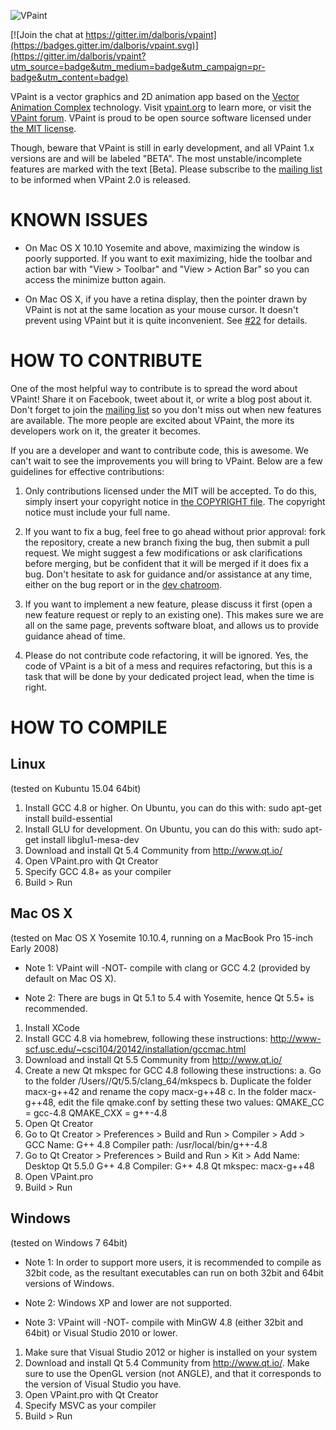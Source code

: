 ![VPaint](https://github.com/dalboris/vpaint/blob/master/src/Gui/images/logobeta.png)

[![Join the chat at https://gitter.im/dalboris/vpaint](https://badges.gitter.im/dalboris/vpaint.svg)](https://gitter.im/dalboris/vpaint?utm_source=badge&utm_medium=badge&utm_campaign=pr-badge&utm_content=badge)

VPaint is a vector graphics and 2D animation app based on the
[Vector Animation Complex](http://www.dalboris.com/research/vac/) 
technology. Visit [vpaint.org](http://vpaint.org) to learn more,
or visit the [VPaint forum](http://www.vpaint.org/forum/). VPaint is proud to 
be open source software licensed under 
[the MIT license](https://github.com/dalboris/vpaint/blob/master/LICENSE.MIT).

Though, beware that VPaint is still in early development, and all VPaint 1.x versions are and will be labeled "BETA". The most unstable/incomplete features are marked with the text [Beta]. Please subscribe to the [mailing list](http://www.vpaint.org/#about) to be informed when VPaint 2.0 is released.


# KNOWN ISSUES

- On Mac OS X 10.10 Yosemite and above, maximizing the window is poorly supported. If you want to exit maximizing, hide the toolbar and action bar with "View > Toolbar" and "View > Action Bar" so you can access the minimize button again.

- On Mac OS X, if you have a retina display, then the pointer drawn by VPaint is not at the same location as your mouse cursor. It doesn't prevent using VPaint but it is quite inconvenient. See [#22](https://github.com/dalboris/vpaint/issues/22) for details.


# HOW TO CONTRIBUTE

One of the most helpful way to contribute is to spread the word about VPaint! Share it on Facebook, tweet about it, or write a blog post about it. Don't forget to join the [mailing list](http://www.vpaint.org/#about) so you don't miss out when new features are available. The more people are excited about VPaint, the more its developers work on it, the greater it becomes.

If you are a developer and want to contribute code, this is awesome. We can't wait to see the improvements you will bring to VPaint. Below are a few guidelines for effective contributions:

1. Only contributions licensed under the MIT will be accepted. To do this, simply insert your copyright notice in [the COPYRIGHT file](https://github.com/dalboris/vpaint/blob/master/COPYRIGHT). The copyright notice must
include your full name.

2. If you want to fix a bug, feel free to go ahead without prior approval: fork the repository, create a new branch fixing the bug, then submit a pull request. We might suggest a few modifications or ask clarifications before merging, but be confident that it will be merged if it does fix a bug. Don't hesitate to ask for guidance and/or assistance at any time, either on the bug report or in the [dev chatroom](https://gitter.im/dalboris/vpaint).

3. If you want to implement a new feature, please discuss it first (open a new feature request or reply to an existing one). This makes sure we are all on the same page, prevents software bloat, and allows us to provide guidance ahead of time.

4. Please do not contribute code refactoring, it will be ignored. Yes, the code of VPaint is a bit of a mess and requires refactoring, but this is a task that will be done by your dedicated project lead, when the time is right.


# HOW TO COMPILE

## Linux

(tested on Kubuntu 15.04 64bit)

1. Install GCC 4.8 or higher. On Ubuntu, you can do this with:
     sudo apt-get install build-essential
2. Install GLU for development. On Ubuntu, you can do this with:
     sudo apt-get install libglu1-mesa-dev
3. Download and install Qt 5.4 Community from http://www.qt.io/
4. Open VPaint.pro with Qt Creator
5. Specify GCC 4.8+ as your compiler
6. Build > Run


## Mac OS X

(tested on Mac OS X Yosemite 10.10.4, running on a MacBook Pro 15-inch Early 2008)

- Note 1: VPaint will -NOT- compile with clang or GCC 4.2 (provided by default on Mac OS X).

- Note 2: There are bugs in Qt 5.1 to 5.4 with Yosemite, hence Qt 5.5+ is recommended.

1. Install XCode
2. Install GCC 4.8 via homebrew, following these instructions:
     http://www-scf.usc.edu/~csci104/20142/installation/gccmac.html
3. Download and install Qt 5.5 Community from http://www.qt.io/
4. Create a new Qt mkspec for GCC 4.8 following these instructions:
    a. Go to the folder /Users/<username>/Qt/5.5/clang_64/mkspecs
    b. Duplicate the folder macx-g++42 and rename the copy macx-g++48
    c. In the folder macx-g++48, edit the file qmake.conf by setting these two values:
        QMAKE_CC  = gcc-4.8
        QMAKE_CXX = g++-4.8
5. Open Qt Creator
6. Go to Qt Creator > Preferences > Build and Run > Compiler > Add > GCC
    Name: G++ 4.8
    Compiler path: /usr/local/bin/g++-4.8
7. Go to Qt Creator > Preferences > Build and Run > Kit > Add
    Name: Desktop Qt 5.5.0 G++ 4.8
    Compiler: G++ 4.8
    Qt mkspec: macx-g++48
8. Open VPaint.pro
9. Build > Run


## Windows

(tested on Windows 7 64bit)

- Note 1: In order to support more users, it is recommended to compile as 32bit code, as
          the resultant executables can run on both 32bit and 64bit versions of Windows.

- Note 2: Windows XP and lower are not supported.

- Note 3: VPaint will -NOT- compile with MinGW 4.8 (either 32bit and 64bit)
        or Visual Studio 2010 or lower.

1. Make sure that Visual Studio 2012 or higher is installed on your system
2. Download and install Qt 5.4 Community from http://www.qt.io/.  Make
   sure to use the OpenGL version (not ANGLE), and that it corresponds to
   the version of Visual Studio you have.
3. Open VPaint.pro with Qt Creator
4. Specify MSVC as your compiler
5. Build > Run
